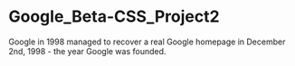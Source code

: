 # Google_Beta-CSS_Project2
Google in 1998 managed to recover a real Google homepage in December 2nd, 1998 - the year Google was founded.
